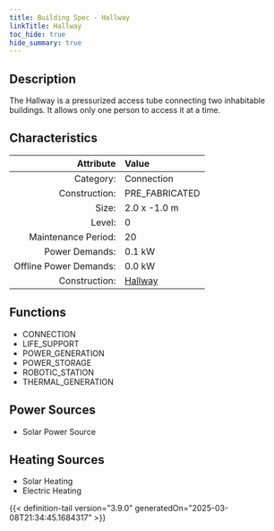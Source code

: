 ```yaml
---
title: Building Spec - Hallway
linkTitle: Hallway
toc_hide: true
hide_summary: true
---
```

<!-- This is generated by the MarsSim HelpGenertor, do not edit. -->

## Description
The Hallway is a pressurized access tube connecting two inhabitable buildings. It allows only one person to access it at a time.

## Characteristics

| Attribute      | Value |
|--------:|:------|
|Category:|Connection|
|Construction:|PRE_FABRICATED|
|Size:|2.0 x -1.0 m|
|Level:|0|
|Maintenance Period:|20|
|Power Demands:|0.1 kW|
|Offline Power Demands:|0.0 kW|
|Construction:|[Hallway](/docs/definitions/construction/hallway)|

## Functions
      
- CONNECTION
- LIFE_SUPPORT
- POWER_GENERATION
- POWER_STORAGE
- ROBOTIC_STATION
- THERMAL_GENERATION


## Power Sources
      
- Solar Power Source

## Heating Sources

- Solar Heating
- Electric Heating


{{< definition-tail version="3.9.0" generatedOn="2025-03-08T21:34:45.1684317" >}}


